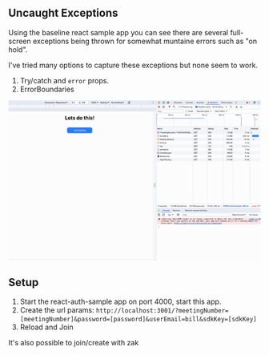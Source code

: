 ## Uncaught Exceptions

Using the baseline react sample app you can see there are several full-screen exceptions being thrown for somewhat muntaine errors such as "on hold".

I've tried many options to capture these exceptions but none seem to work.

1. Try/catch and `error` props.
2. ErrorBoundaries

![out-2024-01-26_09-46-22.gif](out-2024-01-26_09-46-22.gif)

## Setup

1. Start the react-auth-sample app on port 4000, start this app.
2. Create the url params: `http://localhost:3001/?meetingNumber=[meetingNumber]&password=[password]&userEmail=bill&sdkKey=[sdkKey]`
3. Reload and Join

It's also possible to join/create with zak

